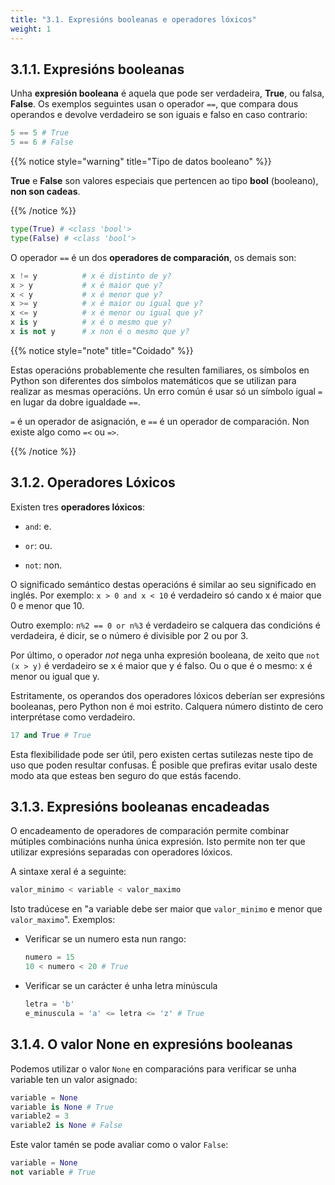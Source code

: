 ```yaml
---
title: "3.1. Expresións booleanas e operadores lóxicos"
weight: 1
---
```


## 3.1.1. Expresións booleanas

Unha **expresión booleana** é aquela que pode ser verdadeira, **True**, ou falsa, **False**. Os exemplos seguintes usan o operador `==`, que compara dous operandos e devolve verdadeiro se son iguais e falso en caso contrario:

```python
5 == 5 # True
5 == 6 # False
```
{{% notice style="warning" title="Tipo de datos booleano" %}}

**True** e **False** son valores especiais que pertencen ao tipo **bool** (booleano), **non son cadeas**.

{{% /notice %}}


```python
type(True) # <class 'bool'>
type(False) # <class 'bool'>
```

O operador `==` é un dos **operadores de comparación**, os demais son:

```python
x != y			# x é distinto de y?
x > y			# x é maior que y?
x < y			# x é menor que y?
x >= y 			# x é maior ou igual que y?
x <= y			# x é menor ou igual que y?
x is y			# x é o mesmo que y?
x is not y		# x non é o mesmo que y?
```

{{% notice style="note" title="Coidado" %}}

Estas operacións probablemente che resulten familiares, os símbolos en Python son diferentes dos símbolos matemáticos que se utilizan para realizar as mesmas operacións. Un erro común é usar só un símbolo igual `=` en lugar da dobre igualdade `==`. 

`=` é un operador de asignación, e `==` é un operador de comparación. Non existe algo como `=<` ou `=>`.

{{% /notice %}}

## 3.1.2. Operadores Lóxicos

Existen tres **operadores lóxicos**: 

- `and`: e.

- `or`: ou.

- `not`: non.

O significado semántico destas operacións é similar ao seu significado en inglés. Por exemplo: `x > 0 and x < 10` é verdadeiro só cando x é maior que 0 e menor que 10.

Outro exemplo: `n%2 == 0 or n%3` é verdadeiro se calquera das condicións é verdadeira, é dicir, se o número é divisible por 2 ou por 3.

Por último, o operador *not* nega unha expresión booleana, de xeito que `not (x > y)` é verdadeiro se x é maior que y é falso. Ou o que é o mesmo: x é menor ou igual que y.

Estritamente, os operandos dos operadores lóxicos deberían ser expresións booleanas, pero Python non é moi estrito. Calquera número distinto de cero interprétase como verdadeiro.

```python
17 and True # True
```

Esta flexibilidade pode ser útil, pero existen certas sutilezas neste tipo de uso que poden resultar confusas. É posible que prefiras evitar usalo deste modo ata que esteas ben seguro do que estás facendo.

## 3.1.3. Expresións booleanas encadeadas

O encadeamento de operadores de comparación permite combinar mútiples combinacións nunha única expresión. Isto permite non ter que utilizar expresións separadas con operadores lóxicos.

A sintaxe xeral é a seguinte:

```python
valor_minimo < variable < valor_maximo
```
Isto tradúcese en "a variable debe ser maior que `valor_minimo` e menor que `valor_maximo`". Exemplos:

- Verificar se un numero esta nun rango:

    ```python
    numero = 15
    10 < numero < 20 # True
    ```

- Verificar se un carácter é unha letra minúscula

    ```python
    letra = 'b'
    e_minuscula = 'a' <= letra <= 'z' # True
    ```

## 3.1.4. O valor None en expresións booleanas

Podemos utilizar o valor `None` en comparacións para verificar se unha variable ten un valor asignado:

```python
variable = None
variable is None # True
variable2 = 3
variable2 is None # False
```

Este valor tamén se pode avaliar como o valor `False`:

```python
variable = None
not variable # True
```

